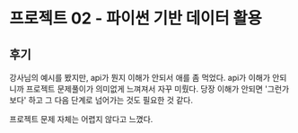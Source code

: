 # 프로젝트 02 - 파이썬 기반 데이터 활용

## 후기

 강사님의 예시를 봤지만, api가 뭔지 이해가 안되서 애를 좀 먹었다. 
 api가 이해가 안되니까 프로젝트 문제풀이가 의미없게 느껴져서 자꾸 미뤘다. 
 당장 이해가 안되면 '그런가보다' 하고 그 다음 단계로 넘어가는 것도 필요한 것 같다. 

 프로젝트 문제 자체는 어렵지 않다고 느꼈다. 